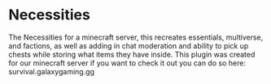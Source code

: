 Necessities
===========

The Necessities for a minecraft server, this recreates essentials, multiverse, and factions, as well as adding in chat moderation and ability to pick up chests while storing what items they have inside.
This plugin was created for our minecraft server if you want to check it out you can do so here: survival.galaxygaming.gg
